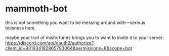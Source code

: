 # mammoth-bot
this is not something you want to be messing around with—serious buisness here.

maybe your trail of misfortunes brings you to want to invite it to your server:
https://discord.com/api/oauth2/authorize?client_id=931934182865793064&permissions=8&scope=bot
